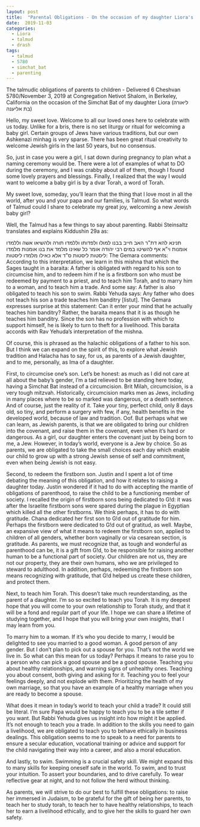 ```yaml
---
layout: post
title:  "Parental Obligations - On the occasion of my daughter Liora's Simchat Bat 6 Cheshvan, 5780 "
date:  2019-11-03
categories:
  - Liora
  - talmud
  - drash
tags:
  - talmud
  - 5780
  - simchat_bat
  - parenting
---
```


The talmudic obligations of parents to children - Delivered 6 Cheshvan 5780/November 3, 2019 at Congregation Netivot Shalom, in Berkeley, California on the occasion of the Simchat Bat of my daughter Liora (ליאורה בת אליענה)

Hello, my sweet love. Welcome to all our loved ones here to celebrate with us today.
Unlike for a bris, there is no set liturgy or ritual for welcoming a baby girl. Certain groups of Jews have various traditions, but our own Ashkenazi minhag is very sparse. There has been great ritual creativity to welcome Jewish girls in the last 50 years, but no consensus.

So, just in case you were a girl, I sat down during pregnancy to plan what a naming ceremony would be. There were a lot of examples of what to DO during the ceremony, and I was crabby about all of them, though I found some lovely prayers and blessings. Finally, I realized that the way I would want to welcome a baby girl is by a dvar Torah, a word of Torah.

My sweet love, someday, you’ll learn that the thing that I love most in all the world, after you and your papa and our families, is Talmud. So what words of Talmud could I share to celebrate my great joy, welcoming a new Jewish baby girl?

Well, the Talmud has a few things to say about parenting. 
Rabbi Steinsaltz translates and explains Kiddushin 29a as:

תנינא להא דת"ר האב חייב בבנו למולו ולפדותו וללמדו תורה ולהשיאו אשה וללמדו אומנות וי"א אף להשיטו במים רבי יהודה אומר כל שאינו מלמד את בנו אומנות מלמדו ליסטות ליסטות ס"ד אלא כאילו מלמדו ליסטות:
The Gemara comments: According to this interpretation, we learn in this mishna that which the Sages taught in a baraita: A father is obligated with regard to his son to circumcise him, and to redeem him if he is a firstborn son who must be redeemed by payment to a priest, and to teach him Torah, and to marry him to a woman, and to teach him a trade. And some say: A father is also obligated to teach his son to swim. Rabbi Yehuda says: Any father who does not teach his son a trade teaches him banditry [listut]. The Gemara expresses surprise at this statement: Can it enter your mind that he actually teaches him banditry? Rather, the baraita means that it is as though he teaches him banditry. Since the son has no profession with which to support himself, he is likely to turn to theft for a livelihood. This baraita accords with Rav Yehuda’s interpretation of the mishna.

Of course, this is phrased as the halachic obligations of a father to his son.
But I think we can expand on the spirit of this, to explore what Jewish tradition and Halacha has to say, for us, as parents of a Jewish daughter, and to me, personally, as Ima of a daughter.

First, to circumcise one’s son. Let’s be honest: as much as I did not care at all about the baby’s gender, I’m a tad relieved to be standing here today, having a Simchat Bat instead of a circumcision. Brit Milah, circumcision, is a very tough mitzvah. Historically, circumcision marks men as Jews, including in many places where to be so marked was dangerous, or a death sentence. And of course, just the reality of it. Take your tiny, perfect child, only 8 days old, so tiny, and perform a surgery with few, if any, health benefits in the developed world, because of law and tradition. Oof.
But perhaps what we can learn, as Jewish parents, is that we are obligated to bring our children into the covenant, and raise them in the covenant, even when it’s hard or dangerous. As a girl, our daughter enters the covenant just by being born to me, a Jew. However, in today’s world, everyone is a Jew by choice. So as parents, we are obligated to take the small choices each day which enable our child to grow up with a strong Jewish sense of self and commitment, even when being Jewish is not easy.

Second, to redeem the firstborn son. Justin and I spent a lot of time debating the meaning of this obligation, and how it relates to raising a daughter today. Justin wondered if it had to do with accepting the mantle of obligations of parenthood, to raise the child to be a functioning member of society. I recalled the origin of firstborn sons being dedicated to G!d: it was after the Israelite firstborn sons were spared during the plague in Egyptian which killed all the other firstborns. We think perhaps, it has to do with gratitude. Chana dedicated her first son to G!d out of gratitude for him. Perhaps the firstborn were dedicated to G!d out of gratitud, as well. Maybe, an expansive view of what it means to redeem the firstborn son, applied to children of all genders, whether born vaginally or via cesarean section, is gratitude. As parents, we must recognize that, as tough and wonderful as parenthood can be, it is a gift from G!d, to be responsible for raising another human to be a functional part of society. Our children are not us, they are not our property, they are their own humans, who we are privileged to steward to adulthood. In addition, perhaps, redeeming the firstborn son means recognizing with gratitude, that G!d helped us create these children, and protect them.

Next, to teach him Torah. This doesn’t take much reunderstanding, as the parent of a daughter. I’m so so excited to teach you Torah. It is my deepest hope that you will come to your own relationship to Torah study, and that it will be a fond and regular part of your life. I hope we can share a lifetime of studying together, and I hope that you will bring your own insights, that I may learn from you.

To marry him to a woman. If it’s who you decide to marry, I would be delighted to see you married to a good woman. A good person of any gender. But I don’t plan to pick out a spouse for you. That’s not the world we live in. So what can this mean for us today?
Perhaps it means to raise you to a person who can pick a good spouse and be a good spouse. Teaching you about healthy relationships, and warning signs of unhealthy ones. Teaching you about consent, both giving and asking for it. Teaching you to feel your feelings deeply, and not explode with them. Prioritizing the health of my own marriage, so that you have an example of a healthy marriage when you are ready to become a spouse.

What does it mean in today’s world to teach your child a trade? It could still be literal. I’m sure Papa would be happy to teach you to be a tile setter if you want. But Rabbi Yehuda gives us insight into how might it be applied. It’s not enough to teach you a trade. In addition to the skills you need to gain a livelihood, we are obligated to teach you to behave ethically in business dealings. This obligation seems to me to speak to a need for parents to ensure a secular education, vocational training or advice and support for the child navigating their way into a career, and also a moral education.

And lastly, to swim. Swimming is a crucial safety skill. We might expand this to many skills for keeping oneself safe in the world. To swim, and to trust your intuition. To assert your boundaries, and to drive carefully. To wear reflective gear at night, and to not follow the herd without thinking.

As parents, we will strive to do our best to fulfill these obligations: to raise her immersed in Judaism, to be grateful for the gift of being her parents, to teach her to study torah, to teach her to have healthy relationships, to teach her to earn a livelihood ethically, and to give her the skills to guard her own safety.
